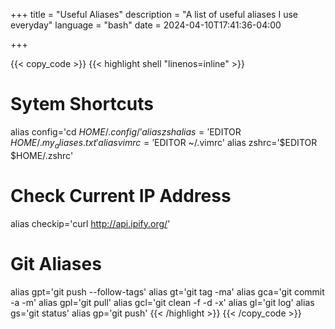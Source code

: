+++
title = "Useful Aliases"
description = "A list of useful aliases I use everyday"
language = "bash"
date = 2024-04-10T17:41:36-04:00

+++

{{< copy_code >}}
{{< highlight shell "linenos=inline" >}}

# Sytem Shortcuts

alias config='cd $HOME/.config/'
alias zshalias='$EDITOR $HOME/.my_aliases.txt'
alias vimrc='$EDITOR ~/.vimrc'
alias zshrc='$EDITOR $HOME/.zshrc'

# Check Current IP Address

alias checkip='curl http://api.ipify.org/'

# Git Aliases

alias gpt='git push --follow-tags'
alias gt='git tag -ma'
alias gca='git commit -a -m'
alias gpl='git pull'
alias gcl='git clean -f -d -x'
alias gl='git log'
alias gs='git status'
alias gp='git push'
{{< /highlight >}}
{{< /copy_code >}}
